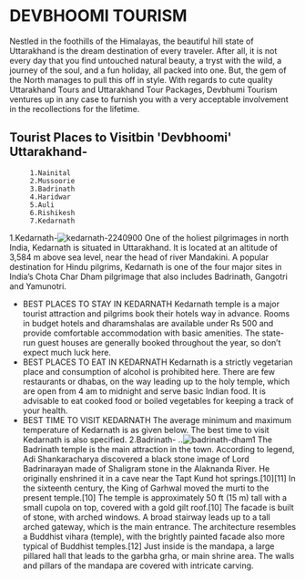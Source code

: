 # DEVBHOOMI TOURISM
Nestled in the foothills of the Himalayas, the beautiful hill state of Uttarakhand is the dream destination of every traveler. After all, it is not every day that you find untouched natural beauty, a tryst with the wild, a journey of the soul, and a fun holiday, all packed into one. But, the gem of the North manages to pull this off in style. With regards to cute quality Uttarakhand Tours and Uttarakhand Tour Packages, Devbhumi Tourism ventures up in any case to furnish you with a very acceptable involvement in the recollections for the lifetime.
## Tourist Places to Visitbin 'Devbhoomi' Uttarakhand-
         1.Nainital
         2.Mussoorie
         3.Badrinath
         4.Haridwar
         5.Auli
         6.Rishikesh
         7.Kedarnath
1.Kedarnath-![kedarnath-2240900](https://user-images.githubusercontent.com/118448636/203001813-47d91ae1-a5dd-4ed9-8184-cd67b9fcf6f5.jpg)
One of the holiest pilgrimages in north India, Kedarnath is situated in Uttarakhand. It is located at an altitude of 3,584 m above sea level, near the head of river Mandakini. A popular destination for Hindu pilgrims, Kedarnath is one of the four major sites in India’s Chota Char Dham pilgrimage that also includes Badrinath, Gangotri and Yamunotri.
* BEST PLACES TO STAY IN KEDARNATH
Kedarnath temple is a major tourist attraction and pilgrims book their hotels way in advance. Rooms in budget hotels and dharamshalas are available under Rs 500 and provide comfortable accommodation with basic amenities. The state-run guest houses are  generally booked throughout the year, so don’t expect much luck here.
* BEST PLACES TO EAT IN KEDARNATH
Kedarnath is a strictly vegetarian place and consumption of alcohol is prohibited here. There are few restaurants or dhabas, on the way leading up to the holy temple, which are open from 4 am to midnight and serve basic Indian food. It is advisable to eat cooked food or boiled vegetables for keeping a track of your health.
* BEST TIME TO VISIT KEDARNATH
The average minimum and maximum temperature of Kedarnath is as given below. The best time to visit Kedarnath is also specified.
2.Badrinath-
..![badrinath-dham1](https://user-images.githubusercontent.com/118448636/203006720-21319be8-5b11-41d9-af8c-29b0c85a9d33.jpg)
The Badrinath temple is the main attraction in the town. According to legend, Adi Shankaracharya discovered a black stone image of Lord Badrinarayan made of Shaligram stone in the Alaknanda River. He originally enshrined it in a cave near the Tapt Kund hot springs.[10][11] In the sixteenth century, the King of Garhwal moved the murti to the present temple.[10] The temple is approximately 50 ft (15 m) tall with a small cupola on top, covered with a gold gilt roof.[10] The facade is built of stone, with arched windows. A broad stairway leads up to a tall arched gateway, which is the main entrance. The architecture resembles a Buddhist vihara (temple), with the brightly painted facade also more typical of Buddhist temples.[12] Just inside is the mandapa, a large pillared hall that leads to the garbha grha, or main shrine area. The walls and pillars of the mandapa are covered with intricate carving.
